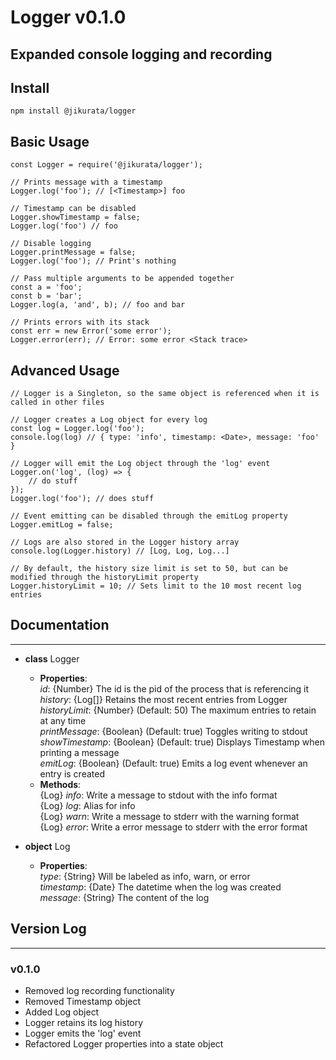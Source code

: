 # Logger v0.1.0
Expanded console logging and recording
---
## Install
```
npm install @jikurata/logger
```
## Basic Usage
```
const Logger = require('@jikurata/logger');

// Prints message with a timestamp
Logger.log('foo'); // [<Timestamp>] foo

// Timestamp can be disabled
Logger.showTimestamp = false;
Logger.log('foo') // foo

// Disable logging
Logger.printMessage = false;
Logger.log('foo'); // Print's nothing

// Pass multiple arguments to be appended together
const a = 'foo';
const b = 'bar';
Logger.log(a, 'and', b); // foo and bar

// Prints errors with its stack
const err = new Error('some error');
Logger.error(err); // Error: some error <Stack trace>
```
## Advanced Usage
```
// Logger is a Singleton, so the same object is referenced when it is called in other files

// Logger creates a Log object for every log
const log = Logger.log('foo');
console.log(log) // { type: 'info', timestamp: <Date>, message: 'foo' }

// Logger will emit the Log object through the 'log' event
Logger.on('log', (log) => {
    // do stuff
});
Logger.log('foo'); // does stuff

// Event emitting can be disabled through the emitLog property
Logger.emitLog = false;

// Logs are also stored in the Logger history array
console.log(Logger.history) // [Log, Log, Log...]

// By default, the history size limit is set to 50, but can be modified through the historyLimit property
Logger.historyLimit = 10; // Sets limit to the 10 most recent log entries
```
## Documentation
---
- **class** Logger<br>
    - **Properties**:<br>
        *id*: {Number} The id is the pid of the process that is referencing it<br>
        *history*: {Log[]} Retains the most recent entries from Logger<br>
        *historyLimit*: {Number} (Default: 50) The maximum entries to retain at any time<br>
        *printMessage*: {Boolean} (Default: true) Toggles writing to stdout<br>
        *showTimestamp*: {Boolean} (Default: true) Displays Timestamp when printing a message<br>
        *emitLog*: {Boolean} (Default: true) Emits a log event whenever an entry is created<br>
    - **Methods**:<br>
        {Log} *info*: Write a message to stdout with the info format<br>
        {Log} *log*: Alias for info<br>
        {Log} *warn*: Write a message to stderr with the warning format<br>
        {Log} *error*: Write a error message to stderr with the error format<br>

- **object** Log<br>
    - **Properties**:<br>
        *type*: {String} Will be labeled as info, warn, or error<br>
        *timestamp*: {Date} The datetime when the log was created<br>
        *message*: {String} The content of the log<br>
## Version Log
---
### v0.1.0
- Removed log recording functionality
- Removed Timestamp object
- Added Log object
- Logger retains its log history
- Logger emits the 'log' event
- Refactored Logger properties into a state object
